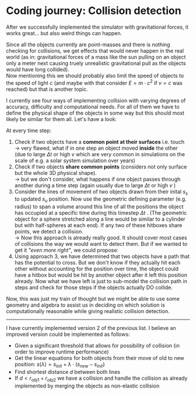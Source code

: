 # Coding journey: Collision detection

After we successfully implemented the simulator with gravitational forces, it works great... but also weird things can happen.   

Since all the objects currently are point-masses and there is nothing checking for collisions, we get effects that would never happen in the real world (as in: gravitational forces of a mass like the sun pulling on an object only a meter next causing truely unrealistic gravitational pull as the objects would have long collided).   
Now mentioning this we should probably also limit the speed of objects to the speed of light $c$ (and maybe with that consider $E = m \cdot c^2$ if $v = c$ was reached) but that is another topic.   

I currently see four ways of implementing collision with varying degrees of accuracy, difficulty and computational needs. For all of them we have to define the physical shape of the objects in some way but this should most likely be similar for them all.
Let's have a look:

At every time step: 
1. Check if two objects have a **common point at their surfaces** i.e. touch   
   $\rightarrow$ very flawed, what if in one step an object moved **inside** the other (due to large $\Delta t$ or high $v$ which are very common in simulations on the scale of e.g. a solar system simulation over years)
2. Check if two objects **share common points** (considers not only surface but the whole 3D           physical shape).   
   $\rightarrow$ but we don't consider, what happens if one object passes through another during a time step (again usually due to large $\Delta t$ or high $v$ )
3. Consider the lines of movement of two objects drawn from their inital $s_s$ to updated $s_u$ position. Now use the geometric defining parameter (e.g. radius) to span a volume around this line of all the positions the object has occupied at a specific time during this timestep $\Delta t$ . (The geometric object for a sphere stretched along a line would be similar to a cylinder but with half-spheres at each end). If any two of these hitboxes share points, we detect a collision.   
   $\rightarrow$ Now this approach is already really good. It should cover most cases of collisions the way we would want to detect them. But if we wanted to get it _"even more right"_, we could propose:
4. Using approach 3, we have determined that two objects have a path that has the potential to cross. But we don't know if they actually hit each other without accounting for the position over time, the object could have a hitbox but would be hit by another object after it left this position already. Now what we have left is just to sub-model the collision path in steps and check for those steps if the objects actually DO collide.

Now, this was just my train of thought but we might be able to use some geometry and algebra to assist us in deciding on which solution is computationally reasonable while giving realistic collision detection.

---
 
I have currently implemented version 2 of the previous list. I believe an improved version could be implemented as follows:
- Given a significant threshold that allows for possibility of collision (in order to improve runtime performance)
- Get the linear equations for both objects from their move of old to new position: $s(\lambda) = s_{init} + \lambda \cdot (s_{new} - s_{init})$
- Find shortest distance $d$ between both lines
- If $d < r_{obj1} + r_{obj2}$ we have a collision and handle the collision as already implemented by merging the objects as non-elastic collision